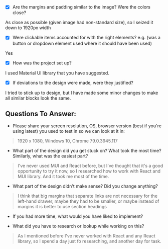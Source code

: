 ## 
- [x]  Are the margins and padding similar to the image? Were the colors close? 

As close as possible (given image had non-standard size), so I seized it down to 1920px width

- [x] Were clickable items accounted for with the right elements? e.g. (was a button or dropdown element used where it should have been used)

Yes

- [x]  How was the project set up? 

I used Material UI library that you have suggested. 

- [x]  If deviations to the design were made, were they justified? 

I tried to stick up to design, but I have made some minor changes to make all similar blocks look the same.

## Questions To Answer: 
- Please share your screen resolution, OS, browser version (best if you're using latest) you used to test in so we can look at it in: 

>1920 x 1080, Windows 10, Chrome 79.0.3945.117

- What part of the design did you get stuck on? What took the most time? Similarly, what was the easiest part? 

>I've never used MUI and React before, but I've thought that it's a good opportunity to try it now, so I researched how to work with React and MUI library. And it took me most of the time. 

- What part of the design didn't make sense? Did you change anything?

>I think that big margins that separate links are not necessary for the left-hand drawer, maybe they had to be smaller, or maybe instead of margins it is better to use section headings

- If you had more time, what would you have liked to implement? 

- What did you have to research or lookup while working on this? 

>As I mentioned before I've never worked with React and any React library, so I spend a day just fo researching, and another day for task.
